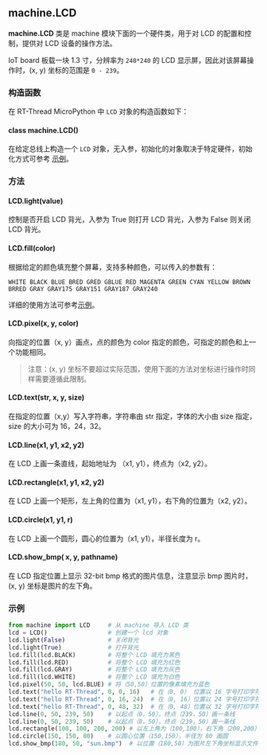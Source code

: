 ## machine.LCD

**machine.LCD** 类是 machine 模块下面的一个硬件类，用于对 LCD 的配置和控制，提供对 LCD 设备的操作方法。

IoT board 板载一块 1.3 寸，分辨率为 `240*240` 的 LCD 显示屏，因此对该屏幕操作时，(x, y)  坐标的范围是 `0 - 239`。

### 构造函数

在 RT-Thread MicroPython 中 `LCD` 对象的构造函数如下：

#### **class machine.LCD**()
在给定总线上构造一个 `LCD` 对象，无入参，初始化的对象取决于特定硬件，初始化方式可参考 [示例](#_3)。

### 方法

#### **LCD.light**(value)

控制是否开启 LCD 背光，入参为 True 则打开 LCD 背光，入参为 False 则关闭 LCD 背光。

#### **LCD.fill**(color)

根据给定的颜色填充整个屏幕，支持多种颜色，可以传入的参数有：

```
WHITE BLACK BLUE BRED GRED GBLUE RED MAGENTA GREEN CYAN YELLOW BROWN BRRED GRAY GRAY175 GRAY151 GRAY187 GRAY240
```

详细的使用方法可参考[示例](#_3)。

#### **LCD.pixel**(x, y, color)

向指定的位置（x, y）画点，点的颜色为 color 指定的颜色，可指定的颜色和上一个功能相同。

> 注意：(x, y)  坐标不要超过实际范围，使用下面的方法对坐标进行操作时同样需要遵循此限制。

#### **LCD.text**(str, x, y, size)

在指定的位置（x,y）写入字符串，字符串由 str 指定，字体的大小由 size 指定，size 的大小可为 16，24，32。

#### **LCD.line**(x1, y1, x2, y2)

在 LCD 上画一条直线，起始地址为 （x1, y1），终点为（x2, y2）。

#### **LCD.rectangle**(x1, y1, x2, y2)

在 LCD 上画一个矩形，左上角的位置为（x1, y1），右下角的位置为（x2, y2）。

#### **LCD.circle**(x1, y1, r)

在 LCD 上画一个圆形，圆心的位置为（x1, y1），半径长度为 r。

#### **LCD.show_bmp**( x,  y, pathname)

在 LCD 指定位置上显示 32-bit bmp 格式的图片信息，注意显示 bmp 图片时，(x, y) 坐标是图片的左下角。

### 示例

```python
from machine import LCD     # 从 machine 导入 LCD 类
lcd = LCD()                 # 创建一个 lcd 对象
lcd.light(False)            # 关闭背光
lcd.light(True)             # 打开背光
lcd.fill(lcd.BLACK)         # 将整个 LCD 填充为黑色
lcd.fill(lcd.RED)           # 将整个 LCD 填充为红色
lcd.fill(lcd.GRAY)          # 将整个 LCD 填充为灰色
lcd.fill(lcd.WHITE)         # 将整个 LCD 填充为白色
lcd.pixel(50, 50, lcd.BLUE) # 将（50,50）位置的像素填充为蓝色
lcd.text("hello RT-Thread", 0, 0, 16)   # 在（0, 0） 位置以 16 字号打印字符串
lcd.text("hello RT-Thread", 0, 16, 24)  # 在（0, 16）位置以 24 字号打印字符串
lcd.text("hello RT-Thread", 0, 48, 32)  # 在（0, 48）位置以 32 字号打印字符串
lcd.line(0, 50, 239, 50)    # 以起点（0，50），终点（239，50）画一条线
lcd.line(0, 50, 239, 50)    # 以起点（0，50），终点（239，50）画一条线
lcd.rectangle(100, 100, 200, 200) # 以左上角为（100,100），右下角（200,200）画矩形
lcd.circle(150, 150, 80)    # 以圆心位置（150,150），半径为 80 画圆
lcd.show_bmp(180, 50, "sun.bmp")  # 以位置（180,50）为图片左下角坐标显示文件系统中的 bmp 图片 "sun.bmp"
```
